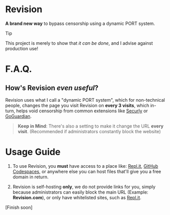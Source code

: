# Revision
<b>A brand new way</b> to bypass censorship using a dynamic PORT system.

> [!TIP]
> This project is merely to show that _it can be done_, and I advise against production use!

# F.A.Q.
## How's Revision _even useful_?
Revision uses what I call a "dynamic PORT system", which for non-technical people, changes the page you visit Revision on **every 3 visits**, which in-turn, helps void censorship from common extensions like [Securly](https://www.securly.com/) or [GoGuardian](https://www.goguardian.com/).
> **Keep in Mind**: There's also a setting to make it change the URL **every visit**. (Recommended if administrators constantly block the website)

# Usage Guide
1. To use Revision, you **must** have access to a place like: [Repl.it](https://replit.com), [GitHub Codespaces](https://github.com/codespaces), or anywhere else you can host files that'll give you a free domain in return.

2. Revision is self-hosting **only**, we do not provide links for you, simply because administrators can easily block the main URL (Example: **Revision.com**), or only have whitelisted sites, such as [Repl.it](https://replit.com).

[Finish soon]
